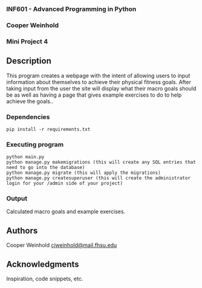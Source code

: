 ### INF601 - Advanced Programming in Python
### Cooper Weinhold
### Mini Project 4


## Description
This program creates a webpage with the intent of allowing users to input 
information about themselves to achieve their physical fitness goals. After 
taking input from the user the site will display what their macro goals should 
be as well as having a page that gives example exercises to do to help achieve 
the goals..

### Dependencies
```
pip install -r requirements.txt

```

### Executing program

```
python main.py
python manage.py makemigrations (this will create any SQL entries that need to go into the database)
python manage.py migrate (this will apply the migrations)
python manage.py createsuperuser (this will create the administrator login for your /admin side of your project)
```

### Output
Calculated macro goals and example exercises.  

## Authors

Cooper Weinhold
cjweinhold@mail.fhsu.edu


## Acknowledgments

Inspiration, code snippets, etc.
